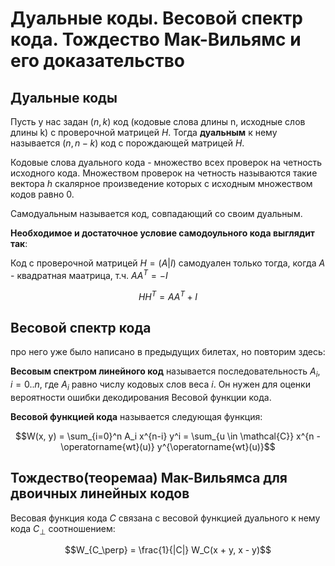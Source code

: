# Дуальные коды. Весовой спектр кода. Тождество Мак-Вильямс и его доказательство

## Дуальные коды

Пусть у нас задан $(n, k)$ код (кодовые слова длины n, исходные слов длины k) с проверочной матрицей $H$. Тогда **дуальным** к нему называется $(n, n-k)$ код с порождающей матрицей $H$.

Кодовые слова дуального кода - множество всех проверок на четность исходного кода. Множеством проверок на четность называются такие вектора $h$ скалярное произведение которых с исходным множеством кодов равно 0.

Самодуальным называется код, совпадающий со своим дуальным.

**Необходимое и достаточное условие самодоульного кода выглядит так**:

Код с проверочной матрицей $H = (A | I)$ самодуален только тогда, когда $A$ - квадратная маатрица, т.ч.
$AA^T = -I$

$$HH^T = AA^T + I$$

## Весовой спектр кода

про него уже было написано в предыдущих билетах, но повторим здесь:

**Весовым спектром линейного код** называется последовательность $A_i$, $i=0..n$, где $A_i$ равно числу кодовых слов веса $i$. Он нужен для оценки вероятности ошибки декодирования Весовой функции кода.

**Весовой функцией кода** называется следующая функция:

$$W(x, y) = \sum_{i=0}^n A_i x^{n-i} y^i = \sum_{u \in \mathcal{C}} x^{n - \operatorname{wt}(u)} y^{\operatorname{wt}(u)}$$

## Тождество(теоремаа) Мак-Вильямса для двоичных линейных кодов

Весовая функция кода $C$ связана с весовой функцией дуального к нему кода $C_\perp$ соотношением:

$$W_{C_\perp} = \frac{1}{|C|} W_C(x + y, x - y)$$
